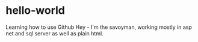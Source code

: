 # hello-world
Learning how to use Github
Hey - I'm the savoyman, working mostly in asp net and sql server as well as plain html.
